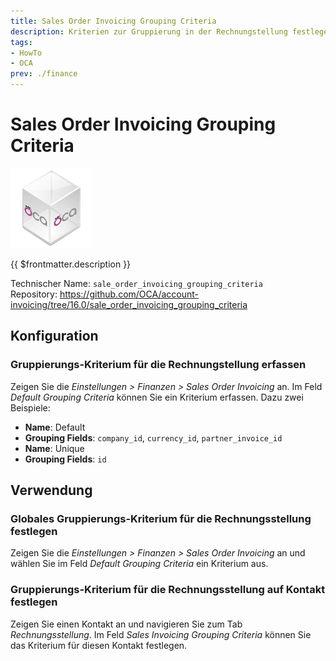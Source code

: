 ```yaml
---
title: Sales Order Invoicing Grouping Criteria
description: Kriterien zur Gruppierung in der Rechnungstellung festlegen.
tags:
- HowTo
- OCA
prev: ./finance
---
```

# Sales Order Invoicing Grouping Criteria
![icon_oca_app](attachments/icon_oca_app.png)

{{ $frontmatter.description }}

Technischer Name: `sale_order_invoicing_grouping_criteria`\
Repository: <https://github.com/OCA/account-invoicing/tree/16.0/sale_order_invoicing_grouping_criteria>

## Konfiguration

### Gruppierungs-Kriterium für die Rechnungstellung erfassen

Zeigen Sie die *Einstellungen > Finanzen > Sales Order Invoicing* an. Im Feld *Default Grouping Criteria* können Sie ein Kriterium erfassen. Dazu zwei Beispiele:

* **Name**: Default
* **Grouping Fields**: `company_id`, `currency_id`, `partner_invoice_id`
* **Name**: Unique
* **Grouping Fields**: `id`

## Verwendung

### Globales Gruppierungs-Kriterium für die Rechnungsstellung festlegen

Zeigen Sie die *Einstellungen > Finanzen > Sales Order Invoicing* an und wählen Sie im Feld *Default Grouping Criteria* ein Kriterium aus.

### Gruppierungs-Kriterium für die Rechnungsstellung auf Kontakt festlegen

Zeigen Sie einen Kontakt an und navigieren Sie zum Tab *Rechnungsstellung*. Im Feld *Sales Invoicing Grouping Criteria* können Sie das Kriterium für diesen Kontakt festlegen.
